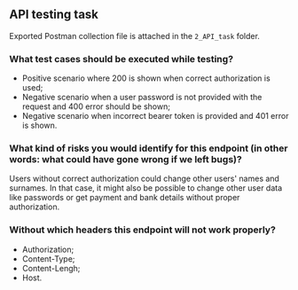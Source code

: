 ## API testing task
Exported Postman collection file is attached in the `2_API_task` folder.

### What test cases should be executed while testing?
- Positive scenario where 200 is shown when correct authorization is used;
- Negative scenario when a user password is not provided with the request and 400 error should be shown;
- Negative scenario when incorrect bearer token is provided and 401 error is shown.

### What kind of risks you would identify for this endpoint (in other words: what could have gone wrong if we left bugs)?
Users without correct authorization could change other users' names and surnames. In that case, it might also be possible to change other user data like passwords or get payment and bank details without proper authorization.

### Without which headers this endpoint will not work properly?
- Authorization;
- Content-Type;
- Content-Lengh;
- Host.
